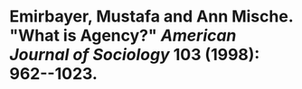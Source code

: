 Emirbayer, Mustafa and Ann Mische. "What is Agency?" *American Journal of Sociology* 103 (1998): 962--1023.
===

